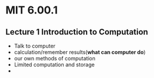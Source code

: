 # MIT 6.00.1

## **Lecture 1 Introduction to Computation**

* Talk to computer
* calculation/remember results(**what can computer do**)
* our own methods of  computation
* Limited computation and storage
* 

